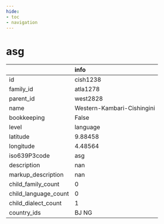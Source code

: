 ```yaml
---
hide:
- toc
- navigation
---
```

# asg
|                      | info                       |
|:---------------------|:---------------------------|
| id                   | cish1238                   |
| family_id            | atla1278                   |
| parent_id            | west2828                   |
| name                 | Western-Kambari-Cishingini |
| bookkeeping          | False                      |
| level                | language                   |
| latitude             | 9.88458                    |
| longitude            | 4.48564                    |
| iso639P3code         | asg                        |
| description          | nan                        |
| markup_description   | nan                        |
| child_family_count   | 0                          |
| child_language_count | 0                          |
| child_dialect_count  | 1                          |
| country_ids          | BJ NG                      |